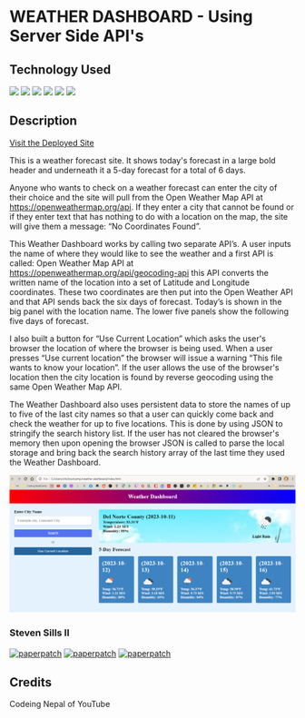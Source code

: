 # WEATHER DASHBOARD - Using Server Side API's 

## Technology Used 

 <p float="left">
  <img src="https://img.shields.io/badge/CSS3-1572B6?style=for-the-badge&logo=css3&logoColor=white">
  <img src="https://img.shields.io/badge/HTML5-E34F26?style=for-the-badge&logo=html5&logoColor=white">
  <img src="https://img.shields.io/badge/JavaScript-323330?style=for-the-badge&logo=javascript&logoColor=F7DF1E">
  <img src="https://img.shields.io/badge/Bootstrap-563D7C?style=for-the-badge&logo=bootstrap&logoColor=white">
  <img src="https://img.shields.io/badge/jQuery-0769AD?style=for-the-badge&logo=jquery&logoColor=white">
  <img src="https://img.shields.io/badge/GitHub-100000?style=for-the-badge&logo=github&logoColor=white"></a>
</p>

## Description 

[Visit the Deployed Site](https://apixa25.github.io/weather-dashboard/)

This is a weather forecast site.  It shows today's forecast in a large bold header and underneath it a 5-day forecast for a total of 6 days.

Anyone who wants to check on a weather forecast can enter the city of their choice and the site will pull from the Open Weather Map API at https://openweathermap.org/api. If they enter a city that cannot be found or if they enter text that has nothing to do with a location on the map, the site will give them a message: “No Coordinates Found”.  

This Weather Dashboard works by calling two separate API’s.  A user inputs the name of where they would like to see the weather and a first API is called: Open Weather Map API at https://openweathermap.org/api/geocoding-api this API converts the written name of the location into a set of Latitude and Longitude coordinates.  These two coordinates are then put into the Open Weather API and that API sends back the six days of forecast. Today’s is shown in the big panel with the location name.  The lower five panels show the following five days of forecast.

I also built a button for “Use Current Location” which asks the user's browser the location of where the browser is being used.  When a user presses “Use current location” the browser will issue a warning “This file wants to know your location”. If the user allows the use of the browser's location then the city location is found by reverse geocoding using the same Open Weather Map API.  

The Weather Dashboard also uses persistent data to store the names of up to five of the last city names so that a user can quickly come back and check the weather for up to five locations.  This is done by using JSON to stringify the search history list.  If the user has not cleared the browser's memory then upon opening the browser JSON is called to parse the local storage and bring back the search history array of the last time they used the Weather Dashboard. 


![Site Langing Page](./assets/Screenshot%20Weather%20Dashboard.png)





### Steven Sills II 

<a href="mailto: stevensills2@gmail.com" target="_blank"><img align="center" src="https://img.shields.io/badge/Gmail-D14836?style=for-the-badge&logo=gmail&logoColor=white" alt="paperpatch"/></a>
<a href="https://www.linkedin.com/in/steven-sills-ii-90781b53/" target="_blank"><img align="center" src="https://img.shields.io/badge/LinkedIn-0077B5?style=for-the-badge&logo=linkedin&logoColor=white" alt="paperpatch"/></a>
<a href="https://apixa25.github.io/steven-sills-portfolio/" target="_blank"><img align="center" src="https://img.shields.io/badge/GitHub-100000?style=for-the-badge&logo=github&logoColor=white" alt="paperpatch"/></a>


## Credits

Codeing Nepal of YouTube 